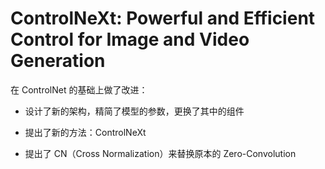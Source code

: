 # ControlNeXt: Powerful and Efficient Control for Image and Video Generation

在 ControlNet 的基础上做了改进：

- 设计了新的架构，精简了模型的参数，更换了其中的组件
- 提出了新的方法：ControlNeXt

- 提出了 CN（Cross Normalization）来替换原本的 Zero-Convolution